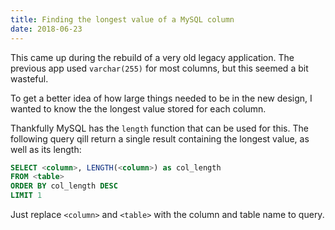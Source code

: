 ```yaml
---
title: Finding the longest value of a MySQL column
date: 2018-06-23
---
```


This came up during the rebuild of a very old legacy application. The previous
app used `varchar(255)` for most columns, but this seemed a bit wasteful.

To get a better idea of how large things needed to be in the new design, I
wanted to know the the longest value stored for each column.

Thankfully MySQL has the `length` function that can be used for this. The
following query qill return a single result containing the longest value, as
well as its length:

```sql
SELECT <column>, LENGTH(<column>) as col_length 
FROM <table> 
ORDER BY col_length DESC
LIMIT 1
```

Just replace `<column>` and `<table>` with the column and table name to query.
